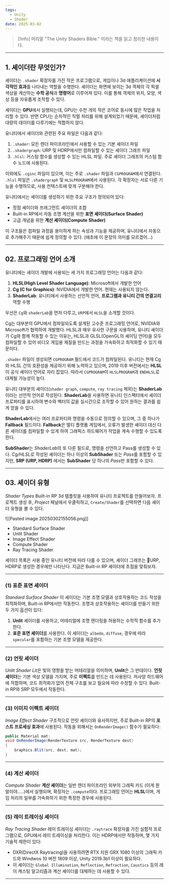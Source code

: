 ```yaml
---
tags:
  - Unity
  - Shader
date: 2025-03-02
---
```


> [!info] 머리말
> "The Unity Shaders Bible." 이라는 책을 읽고 정리한 내용이다.

---
## 1. 셰이더란 무엇인가?
셰이더는 `.shader` 확장자를 가진 작은 프로그램으로, 게임이나 3d 애플리케이션에 **시각적인 효과**를 나타내는 역할을 수행한다.
셰이더는 화면에 보이는 3d 객체의 각 픽셀 색상을 계산하는 **수학 공식**과 **명령어**로 이루어져 있다. 이를 통해 객체의 위치, 모양, 색상 등을 자유롭게 조작할 수 있다.

셰이더는 **GPU**에서 실행되는데, GPU는 수천 개의 작은 코어로 동시에 많은 작업을 처리할 수 있다.
반면 CPU는 순차적인 직렬 처리를 위해 설계되었기 때문에, 셰이더처럼 대량의 데이터를 다루기에는 적합하지 않다.

유니티에서 셰이더와 관련된 주요 파일은 다음과 같다:
1. `.shader`: 모든 렌더 파이프라인에서 사용할 수 있는 기본 셰이더 파일
2. `.shadergraph`: URP 및 HDRP에서만 컴파일할 수 있는 셰이더 그래프 파일
3. `.hlsl`: 커스텀 함수를 생성할 수 있는 HLSL 파일. 주로 셰이더 그래프의 커스텀 함수 노드에 사용된다.

이외에도 `.cginc` 파일이 있으며, 이는 주로 `.shader` 파일과 `CGPROGRAM`에서 연결된다.
`.hlsl` 파일은 `.shadergraph` 및 `HLSLPROGRAM`에서 사용된다. 각 확장자는 서로 다른 기능을 수행하므로, 사용 컨텍스트에 맞게 구분해야 한다.

유니티에서는 셰이더를 생성하기 위한 주요 구조가 정의되어 있다:
- 정점 셰이더와 프래그먼트 셰이더의 조합
- Built-in RP에서 자동 조명 계산을 위한 **표면 셰이더(Surface Shader)**
- 고급 개념을 위한 **계산 셰이더(Compute Shader)**

이 구조들은 컴파일 과정을 용이하게 하는 속성과 기능을 제공하며, 유니티에서 자동으로 추가해주기 때문에 쉽게 정의할 수 있다. (애초에 이 문장의 의미를 모르겠어...)

---
## 02. 프로그래밍 언어 소개
유니티에는 셰이더 개발에 사용되는 세 가지 프로그래밍 언어는 다음과 같다:
1. **HLSL(High Level Shader Language)**: Microsoft에서 개발한 언어
2. **Cg (C for Graphics)**: NVIDIA에서 개발한 언어. 현재는 사용되지 않는다.
3. **ShaderLab**: 유니티에서 사용하는 선언적 언어, **프로그램과 유니티 간의 연결고리** 역할 수행

우선은 `Cg`와 `shaderLab`을 먼저 다루고, `URP`에서 `HLSL`을 소개할 것이다.

Cg는 대부분의 GPU에서 컴파일되도록 설계된 고수준 프로그래밍 언어로, NVIDIA와 Microsoft가 협력하여 개발했다. HLSL과 매우 유사한 구문을 사용하며, 유니티 셰이더가 Cg와 함께 작동할 수 있는 이유는, HLSL과 GLSL(OpenGL의 셰이딩 언어)을 모두 컴파일할 수 있어 비디오 게임용 재질을 만드는 과정을 가속화하고 최적화할 수 있기 때문이다.

`.shader` 파일이 생성되면 `CGPROGRAM` 필드에서 코드가 컴파일된다. 유니티는 현재 Cg와 HLSL 간의 호환성을 제공하기 위해 노력하고 있으며, 2019 이후 버전에서는 **HLSL**이 공식 셰이더 언어로 자리 잡았다. 따라서 `CGPROGRAM`이 `HLSLPROGRAM`과 `ENDHLSL`로 대체될 가능성이 높다.

유니티 대부분의 셰이더(`shader graph`, `compute`, `ray tracing` 제외)는 **ShaderLab**이라는 선언적 언어로 작성된다. **ShaderLab**을 사용하면 유니티 인스펙터에서 셰이더 프로퍼티를 표시하여 변수와 벡터의 값을 실시간으로 조작할 수 있어 원하는 결과를 쉽게 얻을 수 있다.

**ShaderLab**에서는 여러 프로퍼티와 명령을 수동으로 정의할 수 있으며, 그 중 하나가 **Fallback** 필드이다.
**Fallback**은 멀티 플랫폼 게임에서, 오류가 발생한 셰이더 대신 다른 셰이더를 컴파일할 수 있게 하여 그래픽스 하드웨어가 작업을 계속 수행할 수 있도록 한다.

**SubShader**는 *ShaderLab*의 또 다른 필드로, 명령을 선언하고 Pass를 생성할 수 있다.
*Cg/HLSL*로 작성된 셰이더는 하나 이상의 **SubShader** 또는 *Pass*를 포함할 수 있지만, **SRP (URP, HDRP)** 에서는 **SubShader** 당 하나의 *Pass*만 포함할 수 있다.

---
## 03. 셰이더 유형
*Shader Types*
Built-in RP 3d 템플릿을 사용하여 유니티 프로젝트를 만들어보자.
프로젝트 생성 후, *Project* 패널에서 우클릭하고, `Create/Shader`를 선택하면 다음 셰이더 유형을 볼 수 있다.

![[Pasted image 20250302155056.png]]

- Standard Surface Shader
- Unlit Shader
- Image Effect Shader
- Compute Shader
- Ray Tracing Shader

셰이더 목록은 사용 중인 유니티 버전에 따라 다를 수 있으며, 셰이더 그래프는 URP, HDRP로 생성한 경우에만 나타난다.
지금은 Built-in RP 셰이더에 초점을 맞춰보자.

---
### (1) 표준 표면 셰이더
*Standard Surface Shader*
이 셰이더는 기본 조명 모델과 상호작용하는 코드 작성을 최적화하며, Built-in RP에서만 작동한다.
조명과 상호작용하는 셰이더를 만들기 위한 두 가지 옵션이 있다:
1. **Unlit** 셰이더를 사용하고, 머테리얼에 조명 렌더링을 허용하는 수학적 함수를 추가한다.
2. **표준 표면 셰이더**를 사용한다. 이 셰이더는 `albedo`, `diffuse`, 경우에 따라 `specular`를 포함하는 기본 조명 모델을 제공한다.

---
### (2) 언릿 셰이더
*Unlit Shader*
*Lit*은 빛의 영향을 받는 머테리얼을 의미하며, **Unlit**은 그 반대이다. **언릿 셰이더**는 기본 색상 모델을 가지며, 주로 **이펙트**를 만드는 데 사용된다.
저사양 하드웨어에 적합하며, 코드 최적화가 없어 전체 구조를 보고 필요에 따라 수정할 수 있다.
Built-in RP와 SRP 모두에서 작동한다.

---
### (3) 이미지 이펙트 셰이더
*Image Effect Shader*
구조적으로 언릿 셰이더와 유사하지만, 주로 Built-in RP의 **포스트 프로세싱 효과**에 사용된다.
작동을 위해서는 `OnRenderImage()` 함수가 필요하다:

```cs
public Material mat;
void OnRenderImage(RenderTexture src, RenderTexture dest)
{
	Graphics.Blit(src, dest, mat);
}
```

---
### (4) 계산 셰이더
*Compute Shader*
**계산 셰이더**는 일반 렌더 파이프라인 외부의 그래픽 카드 (이게 뭔 말이야.....)에서 실행되며, 확장자는 `.compute`이다. 
프로그래밍 언어는 **HLSL**이며, 게임 처리의 일부를 가속화하기 위한 특정한 경우에 사용된다.

---
### (5) 레이 트레이싱 셰이더
*Ray Tracing Shader*
레이 트레이싱 셰이더는 `.raytrace` 확장자를 가진 실험적 프로그램으로, GPU에서 레이 트레이싱을 처리한다.
이는 HDRP에서만 작동하며, 몇 가지 기술적 제한이 있다:
- DXR(DirectX Raytracing)을 사용하려면 RTX 지원 GRX 1080 이상의 그래픽 카드와 Windwos 10 버전 1809 이상, Unity 2019.3b1 이상이 필요하다.
- 이 셰이더는 `Global Illumination`, `Reflection`, `Refraction`, `Caustics` 등의 레이 캐스팅 알고리즘과 계산 셰이더를 대체하는 데 사용할 수 있다.

---







